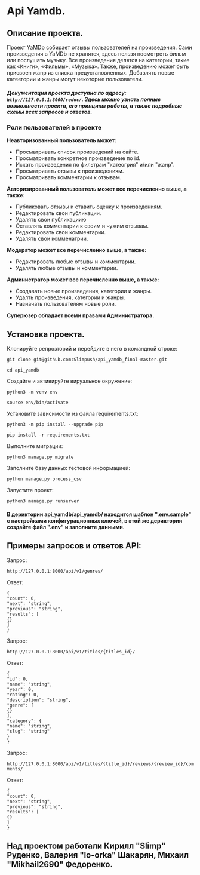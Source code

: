 # Api Yamdb.

## Описание проекта.

Проект YaMDb собирает отзывы пользователей на произведения. Сами произведения в YaMDb не хранятся, здесь нельзя посмотреть фильм или послушать музыку.
Все произведения делятся на категории, такие как «Книги», «Фильмы», «Музыка». Также, произведению может быть присвоен жанр из списка предустановленных. Добавлять новые катеегории и жанры могут некоторые пользователи.

##### Документация проекта доступна по адресу: `http://127.0.0.1:8000/redoc/`. Здесь можно узнать полные возможности проекта, его принципы работы, а также подробные схемы всех запросов и ответов.


### Роли пользователей в проекте

**Неавторизованный пользователь может:**
- Просматривать список произведений на сайте.
- Просматривать конкретное произведение по id.
- Искать произведения по фильтрам "катеогрия" и/или "жанр".
- Просматривать отзывы к произведениям.
- Просматривать комментарии к отзывам.

**Авторизированный пользователь может все перечисленно выше, а также:**
- Публиковать отзывы и ставить оценку к произведениям.
- Редактировать свои публикации.
- Удалять свои публикациию
- Оставлять комментарии к своим и чужим отзывам.
- Редактировать свои комментарии.
- Удалять свои комменатрии.

**Модератор может все перечисленно выше, а также:**
- Редактировать любые отзывы и комментарии.
- Удалять любые отзывы и комментарии.

**Администратор может все перечисленно выше, а также:**
- Создавать новые произведения, категории и жанры.
- Удалть произведения, категории и жанры.
- Назначать пользователям новые роли.

**Суперюзер обладает всеми правами Администратора.**


## Установка проекта.

Клонируйте репрозторий и перейдите в него в командной строке:

`git clone git@github.com:Slimpush/api_yamdb_final-master.git`

`cd api_yamdb`

Создайте и активируйте вируальное окружение:

`python3 -m venv env`

`source env/bin/activate`

Установите зависимости из файла requirements.txt:

`python3 -m pip install --upgrade pip`

`pip install -r requirements.txt`

Выполните миграции:

`python3 manage.py migrate`

Заполните базу данных тестовой информацией:

`python manage.py process_csv`

Запустите проект:

`python3 manage.py runserver`


#### В дериктории api_yamdb/api_yamdb/ находится шаблон ".env.sample" с настройками конфигурационных ключей, в этой же дериктории создайте файл ".env" и заполните данными.

## Примеры запросов и ответов API:

Запрос:

`http://127.0.0.1:8000/api/v1/genres/`

Ответ:
```
{
"count": 0,
"next": "string",
"previous": "string",
"results": [
{}
]
}
```

Запрос:

`http://127.0.0.1:8000/api/v1/titles/{titles_id}/`

Ответ:
```
{
"id": 0,
"name": "string",
"year": 0,
"rating": 0,
"description": "string",
"genre": [
{}
],
"category": {
"name": "string",
"slug": "string"
}
}
```

Запрос:

`http://127.0.0.1:8000/api/v1/titles/{title_id}/reviews/{review_id}/comments/`

Ответ:
```
{
"count": 0,
"next": "string",
"previous": "string",
"results": [
{}
]
}
```
## Над проектом работали Кирилл "Slimp" Руденко, Валерия "lo-orka" Шакарян, Михаил "Mikhail2690" Федоренко.